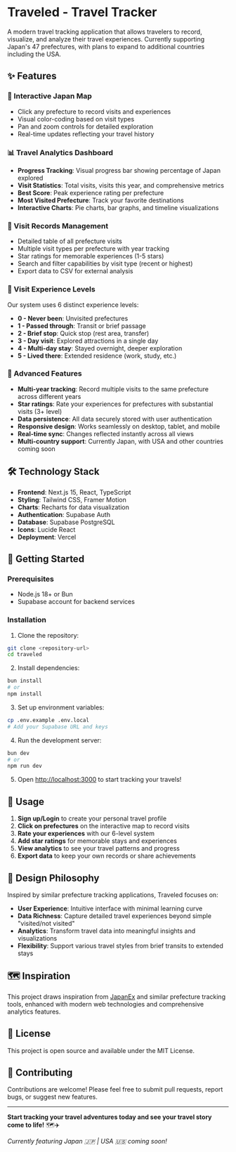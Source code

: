 # Traveled - Travel Tracker

A modern travel tracking application that allows travelers to record, visualize, and analyze their travel experiences. Currently supporting Japan's 47 prefectures, with plans to expand to additional countries including the USA.

## ✨ Features

### 🗾 Interactive Japan Map
- Click any prefecture to record visits and experiences
- Visual color-coding based on visit types
- Pan and zoom controls for detailed exploration
- Real-time updates reflecting your travel history

### 📊 Travel Analytics Dashboard
- **Progress Tracking**: Visual progress bar showing percentage of Japan explored
- **Visit Statistics**: Total visits, visits this year, and comprehensive metrics
- **Best Score**: Peak experience rating per prefecture
- **Most Visited Prefecture**: Track your favorite destinations
- **Interactive Charts**: Pie charts, bar graphs, and timeline visualizations

### 📝 Visit Records Management
- Detailed table of all prefecture visits
- Multiple visit types per prefecture with year tracking
- Star ratings for memorable experiences (1-5 stars)
- Search and filter capabilities by visit type (recent or highest)
- Export data to CSV for external analysis

### 🎯 Visit Experience Levels

Our system uses 6 distinct experience levels:

- **0 - Never been**: Unvisited prefectures
- **1 - Passed through**: Transit or brief passage
- **2 - Brief stop**: Quick stop (rest area, transfer)
- **3 - Day visit**: Explored attractions in a single day
- **4 - Multi-day stay**: Stayed overnight, deeper exploration
- **5 - Lived there**: Extended residence (work, study, etc.)

### 🚀 Advanced Features

- **Multi-year tracking**: Record multiple visits to the same prefecture across different years
- **Star ratings**: Rate your experiences for prefectures with substantial visits (3+ level)
- **Data persistence**: All data securely stored with user authentication
- **Responsive design**: Works seamlessly on desktop, tablet, and mobile
- **Real-time sync**: Changes reflected instantly across all views
- **Multi-country support**: Currently Japan, with USA and other countries coming soon

## 🛠️ Technology Stack

- **Frontend**: Next.js 15, React, TypeScript
- **Styling**: Tailwind CSS, Framer Motion
- **Charts**: Recharts for data visualization
- **Authentication**: Supabase Auth
- **Database**: Supabase PostgreSQL
- **Icons**: Lucide React
- **Deployment**: Vercel

## 🚀 Getting Started

### Prerequisites
- Node.js 18+ or Bun
- Supabase account for backend services

### Installation

1. Clone the repository:
```bash
git clone <repository-url>
cd traveled
```

2. Install dependencies:
```bash
bun install
# or
npm install
```

3. Set up environment variables:
```bash
cp .env.example .env.local
# Add your Supabase URL and keys
```

4. Run the development server:
```bash
bun dev
# or
npm run dev
```

5. Open [http://localhost:3000](http://localhost:3000) to start tracking your travels!

## 📱 Usage

1. **Sign up/Login** to create your personal travel profile
2. **Click on prefectures** on the interactive map to record visits
3. **Rate your experiences** with our 6-level system
4. **Add star ratings** for memorable stays and experiences
5. **View analytics** to see your travel patterns and progress
6. **Export data** to keep your own records or share achievements

## 🎨 Design Philosophy

Inspired by similar prefecture tracking applications, Traveled focuses on:
- **User Experience**: Intuitive interface with minimal learning curve
- **Data Richness**: Capture detailed travel experiences beyond simple "visited/not visited"
- **Analytics**: Transform travel data into meaningful insights and visualizations
- **Flexibility**: Support various travel styles from brief transits to extended stays

## 🗺️ Inspiration

This project draws inspiration from [JapanEx](https://github.com/ukyouz/JapanEx) and similar prefecture tracking tools, enhanced with modern web technologies and comprehensive analytics features.

## 📄 License

This project is open source and available under the MIT License.

## 🤝 Contributing

Contributions are welcome! Please feel free to submit pull requests, report bugs, or suggest new features.

---

**Start tracking your travel adventures today and see your travel story come to life!** 🗺️✈️

*Currently featuring Japan 🇯🇵 | USA 🇺🇸 coming soon!*